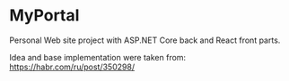 # MyPortal

Personal Web site project with ASP.NET Core back and React front parts.

Idea and base implementation were taken from: https://habr.com/ru/post/350298/
